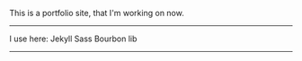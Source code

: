 ---
---

This is a portfolio site, that I'm working on now.
_____
I use here:
 Jekyll
 Sass
Bourbon lib
____
